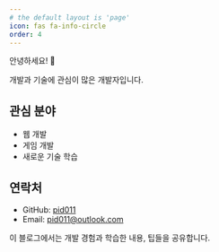 ```yaml
---
# the default layout is 'page'
icon: fas fa-info-circle
order: 4
---
```


안녕하세요! 👋

개발과 기술에 관심이 많은 개발자입니다.

## 관심 분야

- 웹 개발
- 게임 개발
- 새로운 기술 학습

## 연락처

- GitHub: [pid011](https://github.com/pid011)
- Email: <pid011@outlook.com>

이 블로그에서는 개발 경험과 학습한 내용, 팁들을 공유합니다.
